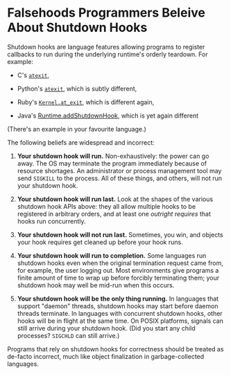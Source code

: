 # Falsehoods Programmers Beleive About Shutdown Hooks

Shutdown hooks are language features allowing programs to register callbacks to run during the underlying runtime's orderly teardown. For example:

* C's [`atexit`](http://man7.org/linux/man-pages/man3/atexit.3.html),

* Python's [`atexit`](https://docs.python.org/library/atexit.html), which is subtly different,

* Ruby's [`Kernel.at_exit`](http://www.ruby-doc.org/core-2.1.3/Kernel.html#method-i-at_exit), which is different again,

* Java's [Runtime.addShutdownHook](http://docs.oracle.com/javase/8/docs/api/java/lang/Runtime.html#addShutdownHook-java.lang.Thread-), which is yet again different

(There's an example in your favourite language.)

The following beliefs are widespread and incorrect:

1. **Your shutdown hook will run.** Non-exhaustively: the power can go away. The OS may terminate the program immediately because of resource shortages. An administrator or process management tool may send `SIGKILL` to the process. All of these things, and others, will not run your shutdown hook.

2. **Your shutdown hook will run last.** Look at the shapes of the various shutdown hook APIs above: they all allow multiple hooks to be registered in arbitrary orders, and at least one _outright requires_ that hooks run concurrently.

3. **Your shutdown hook will not run last.** Sometimes, you win, and objects your hook requires get cleaned up before your hook runs.

4. **Your shutdown hook will run to completion.** Some languages run shutdown hooks even when the original termination request came from, for example, the user logging out. Most environments give programs a finite amount of time to wrap up before forcibly terminating them; your shutdown hook may well be mid-run when this occurs.

5. **Your shutdown hook will be the only thing running.** In languages that support "daemon" threads, shutdown hooks may start before daemon threads terminate. In languages with concurrent shutdown hooks, other hooks will be in flight at the same time. On POSIX platforms, signals can still arrive during your shutdown hook. (Did you start any child processes? `SIGCHLD` can still arrive.)

Programs that rely on shutdown hooks for correctness should be treated as de-facto incorrect, much like object finalization in garbage-collected languages.
